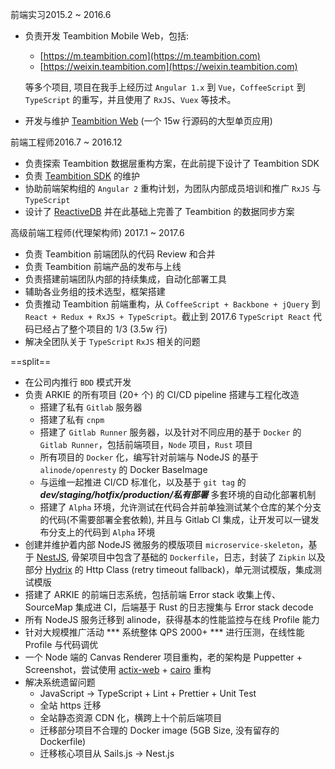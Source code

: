 <block class="experience-block">
  <p><span class="experience-sub-title">前端实习</span><span class="experience-sub-time">2015.2 ~ 2016.6</span></p>
</block>

- 负责开发 Teambition Mobile Web，包括:
  - [https://m.teambition.com](https://m.teambition.com)
  - [https://weixin.teambition.com](https://weixin.teambition.com)

  等多个项目, 项目在我手上经历过 `Angular 1.x` 到 `Vue`，`CoffeeScript` 到 `TypeScript` 的重写，并且使用了 `RxJS`、`Vuex` 等技术。
- 开发与维护 [Teambition Web](https://www.teambition.com/projects) (一个 15w 行源码的大型单页应用)

<block class="experience-block">
  <p><span class="experience-sub-title">前端工程师</span><span class="experience-sub-time">2016.7 ~ 2016.12</span></p>
</block>

- 负责探索 Teambition 数据层重构方案，在此前提下设计了 Teambition SDK
- 负责 [Teambition SDK](https://github.com/teambition/teambition-sdk) 的维护
- 协助前端架构组的 `Angular 2` 重构计划，为团队内部成员培训和推广 `RxJS` 与 `TypeScript`
- 设计了 [ReactiveDB](https://github.com/reactivedb/core) 并在此基础上完善了 Teambition 的数据同步方案

<block class="experience-block">
  <p>
    <span class="experience-sub-title">
      高级前端工程师(代理架构师)
    </span>
    <span class="experience-sub-time">
      2017.1 ~ 2017.6
    </span>
  </p>
</block>

- 负责 Teambition 前端团队的代码 Review 和合并
- 负责 Teambition 前端产品的发布与上线
- 负责搭建前端团队内部的持续集成，自动化部署工具
- 辅助各业务组的技术选型，框架搭建
- 负责推动 Teambition 前端重构，从 `CoffeeScript + Backbone + jQuery` 到 `React + Redux + RxJS + TypeScript`。截止到 2017.6 `TypeScript React` 代码已经占了整个项目的 1/3 (3.5w 行)
- 解决全团队关于 `TypeScript` `RxJS` 相关的问题

==split==

- 在公司内推行 `BDD` 模式开发
- 负责 ARKIE 的所有项目 (20+ 个) 的 CI/CD pipeline 搭建与工程化改造
  - 搭建了私有 `Gitlab` 服务器
  - 搭建了私有 `cnpm`
  - 搭建了 `Gitlab Runner` 服务器，以及针对不同应用的基于 `Docker` 的 `Gitlab Runner`，包括前端项目，`Node` 项目，`Rust` 项目
  - 所有项目的 `Docker` 化，编写针对前端与 NodeJS 的基于 `alinode/openresty` 的 Docker BaseImage
  - 与运维一起推进 CI/CD 标准化，以及基于 `git tag` 的 ***dev/staging/hotfix/production/私有部署*** 多套环境的自动化部署机制
  - 搭建了 `Alpha` 环境，允许测试在代码合并前单独测试某个仓库的某个分支的代码(不需要部署全套依赖), 并且与 Gitlab CI 集成，让开发可以一键发布分支上的代码到 `Alpha` 环境
- 创建并维护着内部 NodeJS 微服务的模版项目 `microservice-skeleton`，基于 [NestJS](https://nestjs.com/), 骨架项目中包含了基础的 `Dockerfile`，日志，封装了 `Zipkin` 以及部分 [Hydrix](https://github.com/Netflix/Hystrix) 的 Http Class (retry timeout fallback)，单元测试模版，集成测试模版
- 搭建了 ARKIE 的前端日志系统，包括前端 Error stack 收集上传、SourceMap 集成进 CI，后端基于 Rust 的日志搜集与 Error stack decode
- 所有 NodeJS 服务迁移到 alinode，获得基本的性能监控与在线 Profile 能力
- 针对大规模推广活动 *** 系统整体 QPS 2000+ *** 进行压测，在线性能 Profile 与代码调优
- 一个 Node 端的 Canvas Renderer 项目重构，老的架构是 Puppetter + Screenshot，尝试使用 [actix-web](https://github.com/actix/actix-web) + [cairo](https://github.com/gtk-rs/cairo) 重构
- 解决系统遗留问题
  - JavaScript -> TypeScript + Lint + Prettier + Unit Test
  - 全站 https 迁移
  - 全站静态资源 CDN 化，横跨上十个前后端项目
  - 迁移部分项目不合理的 Docker image (5GB Size, 没有留存的 Dockerfile)
  - 迁移核心项目从 Sails.js -> Nest.js